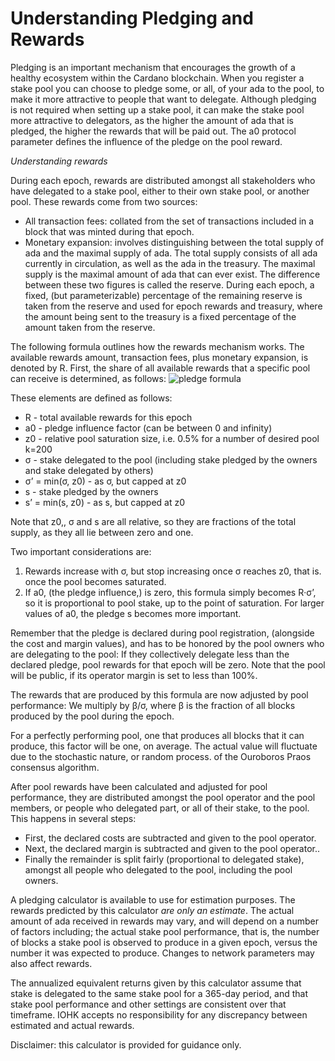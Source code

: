 # Understanding Pledging and Rewards

Pledging is an important mechanism that encourages the growth of a healthy ecosystem within the Cardano blockchain. When you register a stake pool you can choose to pledge some, or all, of your ada to the pool, to make it more attractive to people that want to delegate. Although pledging is not required when setting up a stake pool, it can make the stake pool more attractive to delegators, as the higher the amount of ada that is pledged, the higher the rewards that will be paid out. The a0 protocol parameter defines the influence of the pledge on the pool reward.

*Understanding rewards*

During each epoch, rewards are distributed amongst all stakeholders who have delegated to a stake pool, either to their own stake pool, or another pool. These rewards come from two sources:
* All transaction fees: collated from the set of transactions included in a block that was minted during that epoch.
* Monetary expansion: involves distinguishing between the total supply of ada and the maximal supply of ada. The total supply consists of all ada currently in circulation, as well as the ada in the treasury. The maximal supply is the maximal amount of ada that can ever exist. The difference between these two figures is called the reserve. During each epoch, a fixed, (but parameterizable) percentage of the remaining reserve is taken from the reserve and used for epoch rewards and treasury, where the amount being sent to the treasury is a fixed percentage of the amount taken from the reserve.


The following formula outlines how the rewards mechanism works. The available rewards amount, transaction fees, plus monetary expansion, is denoted by R. 
First, the share of all available rewards that a specific pool can receive is determined, as follows:
![pledge formula](https://github.com/cardano-foundation/testnets-cardano-org/blob/staging/resources/content/articles/article-images/pledge_formula.png)

These elements are defined as follows:
* R - total available rewards for this epoch
* a0 - pledge influence factor (can be between 0 and infinity)
* z0 - relative pool saturation size, i.e. 0.5% for a number of desired pool k=200
* σ - stake delegated to the pool (including stake pledged by the owners and stake delegated by others)
* σ’ = min(σ, z0) - as σ, but capped at z0
* s - stake pledged by the owners
* s’ = min(s, z0) - as s, but capped at z0

Note that z0,, σ and s are all relative, so they are fractions of the total supply, as they all lie between zero and one.

Two important considerations are:
1. Rewards increase with σ, but stop increasing once σ reaches z0, that is. once the pool becomes saturated.
2. If a0, (the pledge influence,) is zero, this formula simply becomes R·σ’, so it is proportional to pool stake, up to the point of saturation. For larger values of a0, the pledge s becomes more important.

Remember that the pledge is declared during pool registration, (alongside the cost and margin values), and has to be honored by the pool owners who are delegating to the pool: If they collectively delegate less than the declared pledge, pool rewards for that epoch will be zero. Note that the pool will be public, if its operator margin is set to less than 100%. 

The rewards that are produced by this formula are now adjusted by pool performance: We multiply by β/σ, where β is the fraction of all blocks produced by the pool during the epoch.

For a perfectly performing pool, one that produces all blocks that it can produce, this factor will be one, on average. The actual value will fluctuate due to the stochastic nature, or random process. of the Ouroboros Praos consensus algorithm.

After pool rewards have been calculated and adjusted for pool performance, they are distributed amongst the pool operator and the pool members, or people who delegated part, or all of their stake, to the pool. This happens in several steps:

* First, the declared costs are subtracted and given to the pool operator.
* Next, the declared margin is subtracted and given to the pool operator..
* Finally the remainder is split fairly (proportional to delegated stake), amongst all people who delegated to the pool, including the pool owners.

A pledging calculator is available to use for estimation purposes. The rewards predicted by this calculator *are only an estimate*. The actual amount of ada received in rewards may vary, and will depend on a number of factors including; the actual stake pool performance, that is, the number of blocks a stake pool is observed to produce in a given epoch, versus the number it was expected to produce. Changes to network parameters may also affect rewards.

The annualized equivalent returns given by this calculator assume that stake is delegated to the same stake pool for a 365-day period, and that stake pool performance and other settings are consistent over that timeframe. IOHK accepts no responsibility for any discrepancy between estimated and actual rewards.

Disclaimer: this calculator is provided for guidance only.




